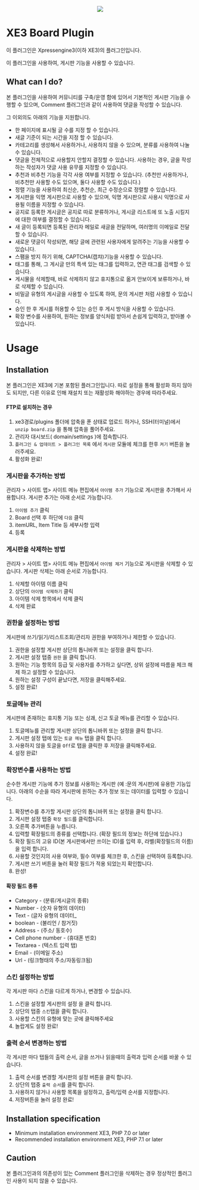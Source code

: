 <p align="center"> 
  <img src="https://raw.githubusercontent.com/xpressengine/plugin-board/master/icon.png">
 </p>

# XE3 Board Plugin
이 플러그인은 Xpressengine3(이하 XE3)의 플러그인입니다.

이 플러그인을 사용하여, 게시판 기능을 사용할 수 있습니다.


## What can I do?

본 플러그인을 사용하여 커뮤니티를 구축/운영 함에 있어서 기본적인 게시판 기능을 수행할 수 있으며,
Comment 플러그인과 같이 사용하여 댓글을 작성할 수 있습니다.

그 이외의도 아래의 기능을 지원합니다.

* 한 페이지에 표시될 글 수를 지정 할 수 있습니다.
* 새글 기준이 되는 시간을 지정 할 수 있습니다.
* 카테고리를 생성해서 사용하거나, 사용하지 않을 수 있으며, 분류를 사용하여 나눌 수 있습니다.
* 댓글을 전체적으로 사용할지 안할지 결정할 수 있습니다.
   사용하는 경우, 글을 작성하는 작성자가 댓글 사용 유무를 지정할 수 있습니다.
* 추천과 비추천 기능을 각각 사용 여부를 지정할 수 있습니다.
   (추천만 사용하거나, 비추천만 사용할 수도 있으며, 둘다 사용할 수도 있습니다.)
* 정렬 기능을 사용하여 최신순, 추천순, 최근 수정순으로 정렬할 수 있습니다.
* 게시판을 익명 게시판으로 사용할 수 있으며, 익명 게시판으로 사용시 익명으로 사용될 이름을 지정할 수 있습니다.
* 공지로 등록한 게시글은 공지로 따로 분류하거나, 게시글 리스트에 또 노출 시킬지에 대한 여부를 결정할 수 있습니다.
* 새 글이 등록되면 등록된 관리자 메일로 새글을 전달하며, 여러명의 이메일로 전달할 수 있습니다.
* 새로운 댓글이 작성되면, 해당 글에 관련된 사용자에게 알려주는 기능을 사용할 수 있습니다.
* 스팸을 방지 하기 위해, CAPTCHA(캡챠)기능을 사용할 수 있습니다.
* 태그를 통해, 그 게시글 만의 특색 있는 태그를 입력하고, 연관 태그를 검색할 수 있습니다.
* 게시물을 삭제할때, 바로 삭제하지 않고 휴지통으로 옮겨 안보이게 보류하거나, 바로 삭제할 수 있습니다.
* 비밀글 유형의 게시글을 사용할 수 있도록 하여, 문의 게시판 처럼 사용할 수 있습니다.
* 승인 한 후 게시를 허용할 수 있는 승인 후 게시 방식을 사용할 수 있습니다.
* 확장 변수를 사용하여, 원하는 정보를 양식처럼 받아서 손쉽게 입력하고, 받아볼 수 있습니다.


# Usage

## Installation
본 플러그인은 XE3에 기본 포함된 플러그인입니다.
따로 설정을 통해 활성화 하지 않아도 되지만, 다른 이유로 인해 재설치 또는 재활성화 해야하는 경우에 따라주세요.

#### FTP로 설치하는 경우
1. xe3경로/plugins 폴더에 압축을 푼 상태로 업로드 하거나,
   SSH(터미널)에서 ``unzip board.zip`` 을 통해 압축을 풀어주세요.
2. 관리자 대시보드( domain/settings )에 접속합니다.
3. ``플러그인 & 업데이트 > 플러그인 목록`` 에서 ``게시판`` 모듈에 체크를 한후 ``켜기`` 버튼을 눌러주세요.
4. 활성화 완료!





### 게시판을 추가하는 방법
관리자 > 사이트 맵> 사이트 메뉴 편집에서 `아이템 추가` 기능으로 게시판을 추가해서 사용합니다.
게시판 추가는 아래 순서로 가능합니다.
1. `아이템 추가` 클릭
2. Board 선택 후 하단에 `다음` 클릭
3. itemURL, Item Title 등 세부사항 입력
4. 등록

### 게시판을 삭제하는 방법
관리자 > 사이트 맵> 사이트 메뉴 편집에서 `아이템 제거` 기능으로 게시판을 삭제할 수 있습니다.
게시판 삭제는 아래 순서로 가능합니다.
1. 삭제할 아이템 이름 클릭
2. 상단의 ``아이템 삭제하기`` 클릭
3. 아이템 삭제 항목에서 삭제 클릭
4. 삭제 완료

### 권한을 설정하는 방법
게시판에 쓰기/읽기/리스트조회/관리자 권한을 부여하거나 제한할 수 있습니다.

1. 권한을 설정할 게시판 상단의 톱니바퀴 또는 설정을 클릭 합니다.
2. 게시판 설정 탭중 ``권한`` 을 클릭 합니다.
3. 원하는 기능 항목의 등급 및 사용자를 추가하고 싶다면, 상위 설정에 따름을 체크 해제 하고 설정할 수 있습니다.
4. 원하는 설정 구성이 끝났다면, 저장을 클릭해주세요.
5. 설정 완료!

### 토글메뉴 관리
게시판에 존재하는 휴지통 기능 또는 싱괘, 신고 토글 메뉴를 관리할 수 있습니다.
1. 토글메뉴를 관리할 게시판 상단의 톱니바퀴 또는 설정을 클릭 합니다.
2. 게시판 설정 탭에 있는 ``토글 메뉴`` 탭을 클릭 합니다.
3. 사용하지 않을 토글을 ``Off``로 탭을 클릭한 후 저장을 클릭해주세요.
4. 설정 완료!



### 확장변수를 사용하는 방법
순수한 게시판 기능에 추가 정보를 사용하는 게시판 (예 :문의 게시판)에 유용한 기능입니다.
아래의 수순을 따라 게시판에 원하는 추가 정보 또는 데이터를 입력할 수 있습니다.

1. 확장변수를 추가할 게시판 상단의 톱니바퀴 또는 설정을 클릭 합니다.
2. 게시판 설정 탭중 ``확장 필드``를 클릭합니다.
3. 오른쪽 추가버튼을 누릅니다.
4. 입력할 확장필드의 종류를 선택합니다. (확장 필드의 정보는 하단에 있습니다.)
5. 확장 필드의 고유 ID(본 게시판에서만 쓰이는 ID)를 입력 후, 라벨(확장필드의 이름)을 입력 합니다.
6. 사용할 것인지의 사용 여부와, 필수 여부를 체크한 후, 스킨을 선택하여 등록합니다.
7. 게시판 쓰기 버튼을 눌러 확장 필드가 적용 되었는지 확인합니다.
8. 완성!

#### 확장 필드 종류
* Category - (분류/게시글의 종류)
* Number - (숫자 유형의 데이터)
* Text - (글자 유형의 데이터_
* boolean - (불리언 / 참거짓)
* Address - (주소/ 동호수)
* Cell phone number - (휴대폰 번호)
* Textarea - (텍스트 입력 탭)
* Email - (이메일 주소)
* Url - (링크형태의 주소/자동링크됨)

### 스킨 설정하는 방법
각 게시판 마다 스킨을 다르게 하거나, 변경할 수 있습니다.
1. 스킨을 설정할 게시판의 설정 을 클릭 합니다.
2. 상단의 탭중 ``스킨``탭을 클릭 합니다.
3. 사용할 스킨의 유형에 맞는 곳에 클릭해주세요
4. 놀랍게도 설정 완료!

### 출력 순서 변경하는 방법
각 게시판 마다 탭들의 출력 순서, 글을 쓰거나 읽을때의 출력과 입력 순서를 바꿀 수 있습니다.
1. 출력 순서를 변경할 게시판의 설정 버튼을 클릭 합니다.
2. 상단의 탭중 ``출력 순서``를 클릭 합니다.
3. 사용하지 않거나 사용할 목록을 설정하고, 출력/입력 순서를 지정합니다.
4. 저장버튼을 눌러 설정 완료!



## Installation specification
* Minimum installation environment
   XE3, PHP 7.0 or later
* Recommended installation environment
   XE3, PHP 7.1 or later

## Caution
본 플러그인과의 의존성이 있는 Comment 플러그인을 삭제하는 경우 정상적인 플러그인 사용이 되지 않을 수 있습니다.

